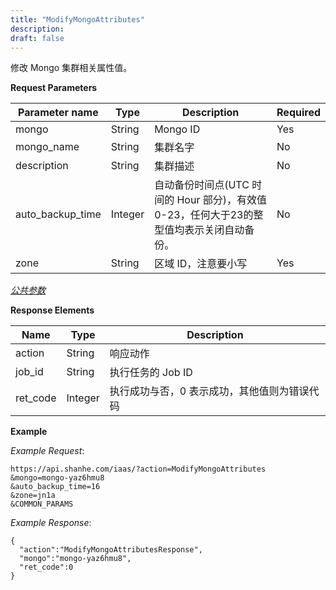 ```yaml
---
title: "ModifyMongoAttributes"
description: 
draft: false
---
```




修改 Mongo 集群相关属性值。

**Request Parameters**

| Parameter name | Type | Description | Required |
| --- | --- | --- | --- |
| mongo | String | Mongo ID | Yes |
| mongo_name | String | 集群名字 | No |
| description | String | 集群描述 | No |
| auto_backup_time | Integer | 自动备份时间点(UTC 时间的 Hour 部分)，有效值 0-23，任何大于23的整型值均表示关闭自动备份。 | No |
| zone | String | 区域 ID，注意要小写 | Yes |

[_公共参数_](../../../parameters/)

**Response Elements**

| Name | Type | Description |
| --- | --- | --- |
| action | String | 响应动作 |
| job_id | String | 执行任务的 Job ID |
| ret_code | Integer | 执行成功与否，0 表示成功，其他值则为错误代码 |

**Example**

_Example Request_:

```
https://api.shanhe.com/iaas/?action=ModifyMongoAttributes
&mongo=mongo-yaz6hmu8
&auto_backup_time=16
&zone=jn1a
&COMMON_PARAMS
```

_Example Response_:

```
{
  "action":"ModifyMongoAttributesResponse",
  "mongo":"mongo-yaz6hmu8",
  "ret_code":0
}
```
